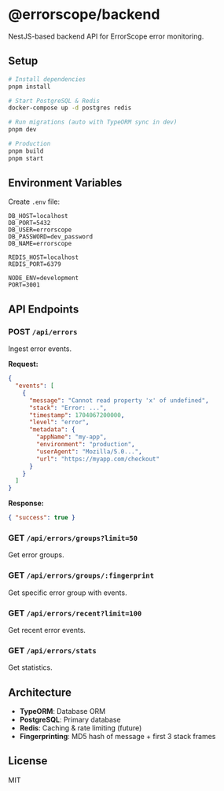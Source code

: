 # @errorscope/backend

NestJS-based backend API for ErrorScope error monitoring.

## Setup

```bash
# Install dependencies
pnpm install

# Start PostgreSQL & Redis
docker-compose up -d postgres redis

# Run migrations (auto with TypeORM sync in dev)
pnpm dev

# Production
pnpm build
pnpm start
```

## Environment Variables

Create `.env` file:

```env
DB_HOST=localhost
DB_PORT=5432
DB_USER=errorscope
DB_PASSWORD=dev_password
DB_NAME=errorscope

REDIS_HOST=localhost
REDIS_PORT=6379

NODE_ENV=development
PORT=3001
```

## API Endpoints

### POST `/api/errors`
Ingest error events.

**Request:**
```json
{
  "events": [
    {
      "message": "Cannot read property 'x' of undefined",
      "stack": "Error: ...",
      "timestamp": 1704067200000,
      "level": "error",
      "metadata": {
        "appName": "my-app",
        "environment": "production",
        "userAgent": "Mozilla/5.0...",
        "url": "https://myapp.com/checkout"
      }
    }
  ]
}
```

**Response:**
```json
{ "success": true }
```

### GET `/api/errors/groups?limit=50`
Get error groups.

### GET `/api/errors/groups/:fingerprint`
Get specific error group with events.

### GET `/api/errors/recent?limit=100`
Get recent error events.

### GET `/api/errors/stats`
Get statistics.

## Architecture

- **TypeORM**: Database ORM
- **PostgreSQL**: Primary database
- **Redis**: Caching & rate limiting (future)
- **Fingerprinting**: MD5 hash of message + first 3 stack frames

## License

MIT
